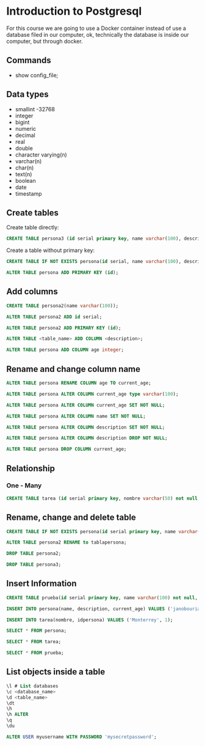 # Introduction to Postgresql

For this course we are going to use a Docker container instead of use a database filed in our computer, ok, technically the database is inside our computer, but through docker. 

## Commands

* show config_file;

## Data types

* smallint -32768 
* integer
* bigint
* numeric
* decimal
* real
* double
* character varying(n)
* varchar(n)
* char(n)
* text(n)
* boolean
* date
* timestamp

## Create tables

Create table directly:

```sql
CREATE TABLE persona3 (id serial primary key, name varchar(100), description text);
```

Create a table without primary key:

```sql
CREATE TABLE IF NOT EXISTS persona(id serial, name varchar(100), description text);

ALTER TABLE persona ADD PRIMARY KEY (id);
```

## Add columns

```sql
CREATE TABLE persona2(name varchar(100));

ALTER TABLE persona2 ADD id serial;

ALTER TABLE persona2 ADD PRIMARY KEY (id);
```

```sql
ALTER TABLE <table_name> ADD COLUMN <description>;

ALTER TABLE persona ADD COLUMN age integer;
```

## Rename and change column name

```sql
ALTER TABLE persona RENAME COLUMN age TO current_age; 

ALTER TABLE persona ALTER COLUMN current_age type varchar(100);

ALTER TABLE persona ALTER COLUMN current_age SET NOT NULL;

ALTER TABLE persona ALTER COLUMN name SET NOT NULL;

ALTER TABLE persona ALTER COLUMN description SET NOT NULL;

ALTER TABLE persona ALTER COLUMN description DROP NOT NULL;

ALTER TABLE persona DROP COLUMN current_age;
```

## Relationship

### One - Many

```sql
CREATE TABLE tarea (id serial primary key, nombre varchar(50) not null, idpersona integer references persona(id));
```

## Rename, change and delete table

```sql
CREATE TABLE IF NOT EXISTS persona(id serial primary key, name varchar(100), description text);

ALTER TABLE persona2 RENAME to tablapersona;

DROP TABLE persona2;

DROP TABLE persona3;
```

## Insert Information

```sql
CREATE TABLE prueba(id serial primary key, name varchar(100) not null, idtarea integer references tarea(id));

INSERT INTO persona(name, description, current_age) VALUES ('janobourian', 'optional description', 32);

INSERT INTO tarea(nombre, idpersona) VALUES ('Monterrey', 1);

SELECT * FROM persona;

SELECT * FROM tarea;

SELECT * FROM prueba;
```

## List objects inside a table

```sql
\l # List databases
\c <database_name>
\d <table_name>
\dt
\h
\h ALTER
\q 
\du 
```

```sql
ALTER USER myusername WITH PASSWORD 'mysecretpassword';
```